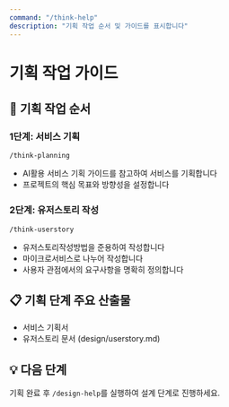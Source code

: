 ```yaml
---
command: "/think-help"
description: "기획 작업 순서 및 가이드를 표시합니다"
---
```


# 기획 작업 가이드

## 🎯 기획 작업 순서

### 1단계: 서비스 기획
```
/think-planning
```
- AI활용 서비스 기획 가이드를 참고하여 서비스를 기획합니다
- 프로젝트의 핵심 목표와 방향성을 설정합니다

### 2단계: 유저스토리 작성
```
/think-userstory
```
- 유저스토리작성방법을 준용하여 작성합니다
- 마이크로서비스로 나누어 작성합니다
- 사용자 관점에서의 요구사항을 명확히 정의합니다

## 📋 기획 단계 주요 산출물
- 서비스 기획서
- 유저스토리 문서 (design/userstory.md)

## 💡 다음 단계
기획 완료 후 `/design-help`를 실행하여 설계 단계로 진행하세요.
